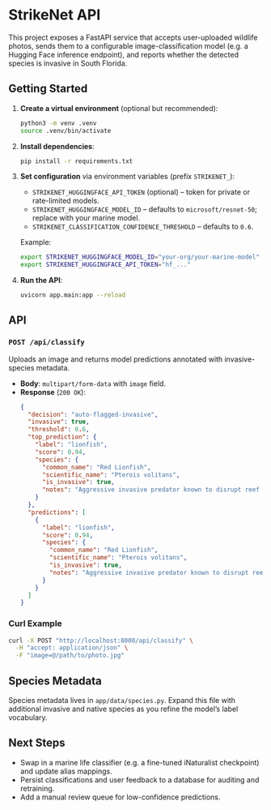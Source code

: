 # StrikeNet API

This project exposes a FastAPI service that accepts user-uploaded wildlife photos, sends them to a configurable image-classification model (e.g. a Hugging Face inference endpoint), and reports whether the detected species is invasive in South Florida.

## Getting Started

1. **Create a virtual environment** (optional but recommended):
   ```bash
   python3 -m venv .venv
   source .venv/bin/activate
   ```
2. **Install dependencies**:
   ```bash
   pip install -r requirements.txt
   ```
3. **Set configuration** via environment variables (prefix `STRIKENET_`):
   - `STRIKENET_HUGGINGFACE_API_TOKEN` (optional) – token for private or rate-limited models.
   - `STRIKENET_HUGGINGFACE_MODEL_ID` – defaults to `microsoft/resnet-50`; replace with your marine model.
   - `STRIKENET_CLASSIFICATION_CONFIDENCE_THRESHOLD` – defaults to `0.6`.

   Example:
   ```bash
   export STRIKENET_HUGGINGFACE_MODEL_ID="your-org/your-marine-model"
   export STRIKENET_HUGGINGFACE_API_TOKEN="hf_..."
   ```
4. **Run the API**:
   ```bash
   uvicorn app.main:app --reload
   ```

## API

### `POST /api/classify`
Uploads an image and returns model predictions annotated with invasive-species metadata.

- **Body**: `multipart/form-data` with `image` field.
- **Response** (`200 OK`):
  ```json
  {
    "decision": "auto-flagged-invasive",
    "invasive": true,
    "threshold": 0.6,
    "top_prediction": {
      "label": "lionfish",
      "score": 0.94,
      "species": {
        "common_name": "Red Lionfish",
        "scientific_name": "Pterois volitans",
        "is_invasive": true,
        "notes": "Aggressive invasive predator known to disrupt reef ecosystems."
      }
    },
    "predictions": [
      {
        "label": "lionfish",
        "score": 0.94,
        "species": {
          "common_name": "Red Lionfish",
          "scientific_name": "Pterois volitans",
          "is_invasive": true,
          "notes": "Aggressive invasive predator known to disrupt reef ecosystems."
        }
      }
    ]
  }
  ```

### Curl Example
```bash
curl -X POST "http://localhost:8000/api/classify" \
  -H "accept: application/json" \
  -F "image=@/path/to/photo.jpg"
```

## Species Metadata

Species metadata lives in `app/data/species.py`. Expand this file with additional invasive and native species as you refine the model’s label vocabulary.

## Next Steps

- Swap in a marine life classifier (e.g. a fine-tuned iNaturalist checkpoint) and update alias mappings.
- Persist classifications and user feedback to a database for auditing and retraining.
- Add a manual review queue for low-confidence predictions.
